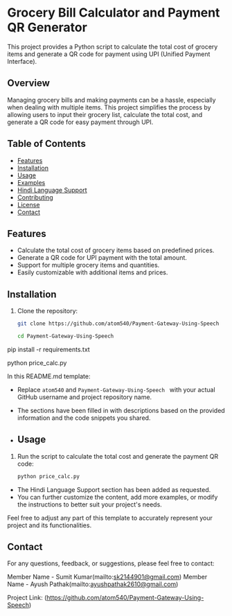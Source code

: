 # Grocery Bill Calculator and Payment QR Generator

This project provides a Python script to calculate the total cost of grocery items and generate a QR code for payment using UPI (Unified Payment Interface).

## Overview

Managing grocery bills and making payments can be a hassle, especially when dealing with multiple items. This project simplifies the process by allowing users to input their grocery list, calculate the total cost, and generate a QR code for easy payment through UPI.

## Table of Contents

- [Features](#features)
- [Installation](#installation)
- [Usage](#usage)
- [Examples](#examples)
- [Hindi Language Support](#hindi-language-support)
- [Contributing](#contributing)
- [License](#license)
- [Contact](#contact)

## Features

- Calculate the total cost of grocery items based on predefined prices.
- Generate a QR code for UPI payment with the total amount.
- Support for multiple grocery items and quantities.
- Easily customizable with additional items and prices.

## Installation

1. Clone the repository:
   ```sh
   git clone https://github.com/atom540/Payment-Gateway-Using-Speech

   cd Payment-Gateway-Using-Speech

pip install -r requirements.txt

python price_calc.py



In this README.md template:
- Replace `atom540` and `Payment-Gateway-Using-Speech
` with your actual GitHub username and project repository name.
- The sections have been filled in with descriptions based on the provided information and the code snippets you shared.

- ## Usage

1. Run the script to calculate the total cost and generate the payment QR code:
   ```sh
   python price_calc.py

- The Hindi Language Support section has been added as requested.
- You can further customize the content, add more examples, or modify the instructions to better suit your project's needs.



Feel free to adjust any part of this template to accurately represent your project and its functionalities.

## Contact

For any questions, feedback, or suggestions, please feel free to contact:

Member Name - Sumit Kumar(mailto:sk2144901@gmail.com)
Member Name - Ayush Pathak(mailto:ayushpathak2610@gmail.com)

Project Link: (https://github.com/atom540/Payment-Gateway-Using-Speech)


